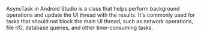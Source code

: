 
AsyncTask in Android Studio is a class that helps perform background operations and update the UI thread with the results. It's commonly used for tasks that should not block the main UI thread, such as network operations, file I/O, database queries, and other time-consuming tasks.
